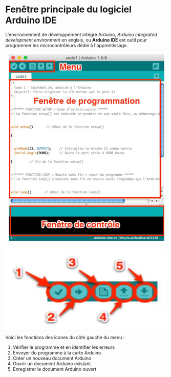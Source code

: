 # Fenêtre principale du logiciel Arduino IDE

L'environnement de développement intégré Arduino, *Arduino Integrated development environment* en anglais, ou **Arduino IDE** est outil pour programmer les microcontrôleurs dédié à l'apprentissage.

![Fenêtre principale](./Slide1.SVG)


![Côté gauche du menu](./barre_haut_ide_arduino.svg)

Voici les fonctions des îcones du côté gauche du menu :
1. Vérifier le programme et en identifier les erreurs
2. Envoyer du programme à la carte Arduino
3. Créer un nouveau document Arduino
4. Ouvrir un document Arduino existant
5. Enregistrer le document Arduino ouvert